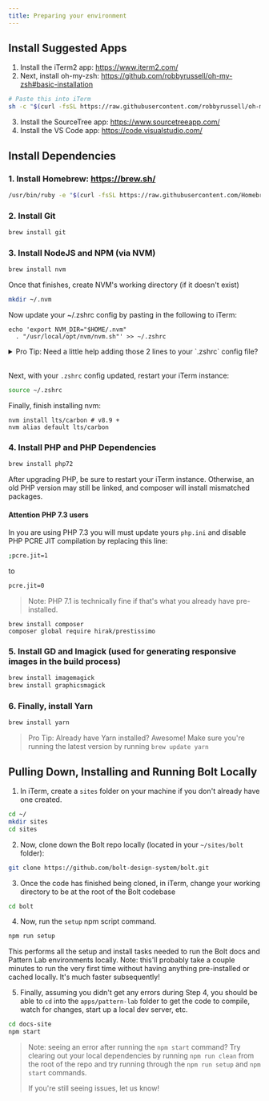 ```yaml
---
title: Preparing your environment
---
```


## Install Suggested Apps

1. Install the iTerm2 app: https://www.iterm2.com/
2. Next, install oh-my-zsh: https://github.com/robbyrussell/oh-my-zsh#basic-installation
```bash
# Paste this into iTerm
sh -c "$(curl -fsSL https://raw.githubusercontent.com/robbyrussell/oh-my-zsh/master/tools/install.sh)"
```
3. Install the SourceTree app: https://www.sourcetreeapp.com/
4. Install the VS Code app: https://code.visualstudio.com/



## Install Dependencies

### 1. Install Homebrew: https://brew.sh/
```bash
/usr/bin/ruby -e "$(curl -fsSL https://raw.githubusercontent.com/Homebrew/install/master/install)"
```

### 2. Install Git
```bash
brew install git
```

### 3. Install NodeJS and NPM (via NVM)
```bash
brew install nvm
```

Once that finishes, create NVM's working directory (if it doesn't exist)
```bash
mkdir ~/.nvm
```

Now update your ~/.zshrc config by pasting in the following to iTerm:
```
echo 'export NVM_DIR="$HOME/.nvm"
  . "/usr/local/opt/nvm/nvm.sh"' >> ~/.zshrc
```

<details>
  <summary>Pro Tip: Need a little help adding those 2 lines to your `.zshrc` config file?</summary>
  <p>Did that previous command not automatically update your config file for some reason?</p>
  <ol>
    <li>Make sure to highlight and copy the code snippet above ^ to your clipboard ( CMD + C )</li>
    <li>Edit your <code>.zshrc</code> file by typing in the following into iTERM and hitting enter: <code>nano ~/.zshrc</code>
    <li>Next, go to the very bottom to your .zshrc config file by pressing CONTROL + V a few times to quickly jump to the bottom of the file.</li>
    <li>Then, hit enter to give yourself a little breathing room and go ahead and paste in the two lines copied from earlier ( CMD + V)</li>
    <li>Finally, save and exit by pressing CONTROL + X, Hitting Y, then pressing enter to comform overwriting your .zshrc file</li>
</ol>
</details>
<br>

Next, with your `.zshrc` config updated, restart your iTerm instance:
```bash
source ~/.zshrc
```

Finally, finish installing nvm: 
```
nvm install lts/carbon # v8.9 +
nvm alias default lts/carbon
```

### 4. Install PHP and PHP Dependencies
```bash
brew install php72
```

After upgrading PHP, be sure to restart your iTerm instance. Otherwise, an old PHP version may still be linked, and composer will install mismatched packages.
#### Attention PHP 7.3 users
In you are using PHP 7.3 you will must update yours `php.ini` and disable PHP PCRE JIT compilation by replacing this line:
```bash
;pcre.jit=1
```
to
```bash
pcre.jit=0
```

> Note: PHP 7.1 is technically fine if that's what you already have pre-installed.

```
brew install composer
composer global require hirak/prestissimo
```

### 5. Install GD and Imagick (used for generating responsive images in the build process)
```bash
brew install imagemagick
brew install graphicsmagick
```

### 6. Finally, install Yarn
```bash
brew install yarn
```

> Pro Tip: Already have Yarn installed? 
Awesome! Make sure you're running the latest version by running `brew update yarn`


## Pulling Down, Installing and Running Bolt Locally

1. In iTerm, create a `sites` folder on your machine if you don't already have one created.
```bash
cd ~/
mkdir sites
cd sites
```
2. Now, clone down the Bolt repo locally (located in your `~/sites/bolt` folder):
```bash
git clone https://github.com/bolt-design-system/bolt.git
```

3. Once the code has finished being cloned, in iTerm, change your working directory to be at the root of the Bolt codebase
```bash
cd bolt
```

4. Now, run the `setup` npm script command.

```bash
npm run setup
```

This performs all the setup and install tasks needed to run the Bolt docs and Pattern Lab environments locally. Note: this'll probably take a couple minutes to run the very first time without having anything pre-installed or cached locally. It's much faster subsequently!

5. Finally, assuming you didn't get any errors during Step 4, you should be able to `cd` into the `apps/pattern-lab` folder to get the code to compile, watch for changes, start up a local dev server, etc.
```bash
cd docs-site
npm start
```

> Note: seeing an error after running the `npm start` command? Try clearing out your local dependencies by running `npm run clean` from the root of the repo and try running through the `npm run setup` and `npm start` commands. 
>
> If you're still seeing issues, let us know!
